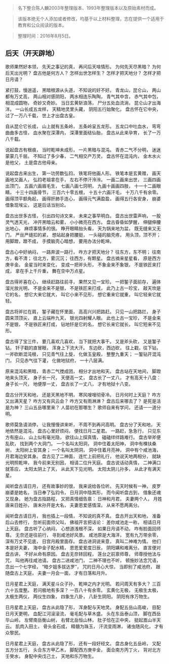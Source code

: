 > 名下整合陈人麟2003年整理版本、1993年整理版本以及原始素材而成。

> 该版本绝无个人添加或者修改，均基于以上材料整理，志在提供一个适用于教育和公众阅读的版本。

> 整理时间：2016年8月5日。

## 后天（开天辟地）

歌师果然好本领，
先天之事记的真，
再问后天啥情形。
为何先天尽黑暗？
为何后天出光明？
盘古他是何方人？
怎样出世怎样生？
怎样才把天地分？
怎样才把日月请？

紧打鼓，慢逍遥，
黑暗根源从头道，
不知说的好不好。
青龙山，昆仑山，
两山都有万丈高，
两山相对感阴阳，
两水相连乐陶陶，
青气其中含，
赤气其中包，
相混成圆物，
奇妙又奇妙。
当日玄黄斩浪荡，
尸分五处血流淌，
昆仑山才出海洋。
一山长成五龙样，
天精地灵里头藏，
阴阳五行始聚化，
盘古怀在它中央，
过了一万八千载，
世上才出盘古皇。

自从昆仑它长成，
山上就有五条岭，
五条岭呈五龙形。
五龙口中吐血水，
弯弯曲曲多古怪，
血水聚在深潭内，
深潭里面结仙胎，
盘古从此来孕育，
长了一万八千载。

说起盘古有根痕，
当时乾坤未成形，
一片黑暗与混沌。
青赤二气不分明，
迷迷蒙蒙几千层。
不知过了多少春，
二气相交产万灵，
盘古怀在混沌内，
金木水火是他父，
土是盘古他母亲。

说起盘古来出生，
第一功劳数弘钧，
铁笔将他画人形。
铁笔本是玄黄赠，
画天画地又画人，
弘钧老祖拿在手，
左右不停汗泠泠。
一画二画来出世，
三画四画出顶门，
五画六画眉毛生，
七画八画七窍明，
九画十画画四肢，
十一十二画眼睛，
十三十四画骨节，
三百六十零五根，
十五十六画汗毛，
十万八千有余零。
画得顶平额角起，
画得肝肺手连心，
画得元气满盈盈，
画得五行各安身，
崩婆借象现埃尘，
这是后话当别论。

盘古出世多古怪，
引出四句诗文来，
未来之事早明白。
盘古出世雷声响，
一股灵气透天光，
冲开黑暗云和雾，
小小微亮在西方。
盘古昏昏如梦醒，
伸腿伸腰出地心，
麻烦事情多的很。
睁开眼睛抬头看，
天为锅来地为盆，
既无缝来又无门，
严丝严缝扣的紧，
想站起身把腰挺，
一头碰的脑壳疼，
用头顶，顶不开；
用脚蹬，蹬不成，
手摸脑壳心暗想，
要用办法分乾坤。

盘古心中好纳闷，
一路奔波一路行，
咋方才把天地分？
往东方，东不明；
往南方，看不清；
往北方，雾沉沉；
往西方，有颗星。
盘古摘来星星看，
原是西方庚辛金。
金星当时来变化，
变成一把斧头形，
不象金来不象银，
不是铁匠来打成，
拿在手上千斤重，
舞在空中万点星。

盘古得斧喜在心，
继续赶路往前寻，
果然又见一宝珍。
一把錾子面前存，
遍体溜光放光明，
不是金来不是银，
不是铁匠来打成，
此乃上古一珍宝，
敲天坎是它的名，
想它大来它就大，
叫它小来不见形，
想它重来它就重，
叫它轻来它就轻。

盘古将斧扛在肩，
錾子藏在怀里面，
高高兴兴把路赶。
只见一山把路拦，
身子圆来顶顶尖，
直上云端杵九天，
银光四射耀人眼。
此也上古一宝珍，
不是金来不是银，
不是铁匠来打成，
钻地钎是它的名，
想它长来它就长，
叫它短来不见形。

盘古得了宝三件，
要几喜欢几喜欢，
当下就把大事干。
又是斧头砍，
又是錾子钻，
钎子戳的直冒眼，
浑身上下流大汗。
东边砍，西边砍，
往上戳，往下钻，
一斧砍断混沌根，
只见青气往上旋，
化做玉皇殿，
整整九重天；
一錾钻开混沌门，
只见赤气往下灌，
化做地狱府，
一十八层满。

原来混沌和黑暗，
青赤二气搅成团，
相分才出地和天。
盘古站在天地间，
脚蹬地来头顶天，
身子长一尺，
天便高一丈，
盘古长了一丈八，
才有高天十八盘：
身子长一尺，
地便厚一丈，
盘古长了一丈八，
才有地狱十八变。

盘古分开天和地，
还是天黑地不明，
寒风嗖嗖彻骨冷。
日月何时上天庭？
咋方又出满天星？
咋方又有风云会？
咋方又有雨淋淋？
盘古后来哪去了？
是死是活是为神？
三山五岳哪里来？
人苗初在那哪生？
歌师自来有学问，
还请一一道分明。

歌师莫急请消停，
让我慢慢讲来听，
不周不到再问高明。
盘古分了天和地，
天地依然是混沌，
盘古心里好烦闷，
便找日月二星君。
一路赶，急急行，
只见东方有座山，
山上似有毫光隐，
欲往山上探真情，
磕磕绊绊路难行。
盘古举斧便乱砍，
找到两个大洞门。
一个名叫太阳洞，
洞中住着太阳神，
洞中有棵扶桑树，
太阳树上安其身；
一个名叫太阴洞，
洞中住着月亮神，
洞中有个咸池海，
月君海边安其身。
盘古见了二神面，
连忙上前把礼行，
他说天地两相分，
就缺光明照乾坤，
我今前来无别因，
相请二位升天庭。
盘古说话动真情，
二神满口就答应，
太阳太阴上了天，
从此天下见光明。
太阳太阴儿孙多，
从此才有满天星。

闻听盘古请日月，
还有故事妙的很，
我来说给各位听。
先天时候有一神，
皮罗崩婆是她名，
当日奉了弘钧令，
日月洞中隐其形，
而今闻听盘古到，
借象还魂又现身。
她为盘古指路程，
又把真情细告禀：
日神和月君，
夫妻两个人，
月姓唐来日姓孙，
唐末孙开是大名，
夫妻恩爱感情深，
从来不愿两离分。

闻听盘古请日月，
我也插上一段情，
不知说的真不真。
盘古开出天和地，
准备后山去修行，
忽听前面师父叫，
佛祖开言把话论：
差你咸池走一称，
相请日月上天庭。
盘古听了心纳闷，
心想道浅根不深，
如果日月请不动，
咋有脸面回师尊。
无奈还是往前行，
寻到咸池好风景。
咸池原是大海洋，
宽有九万带余零，
深有万丈不见底，
日宫月殿里面存。
盘古进洞说来意，
真叫二神难为情。
他们本是好夫妻，
海中金子配水精，
恩恩爱爱度日辰，
阴阳媾和难离分。
直言便对盘古讲，
不好从命有原因。
盘古无奈转回程，
莲台之前禀师尊，
师尊授他法与咒，
叫他再往咸池请。
盘古二进咸池门，
二神不理也不听，
顿施妙法念咒语，
念出一个七字经，
“暗夕姐多拔达罗”，
咒的日月心大惊，
当即别了咸池府，
跟随盘古上天庭，
夫妻一月会一面，
才有日落和月升。

日月星君上天庭，
满天星斗众子孙，
乾坤之内才光明。
若问周天有多大？
三百六十五度整。
若问极地有多深？
一百八十有余零。
玄黄化无极，
无极生太极，
太极生两仪，
两仪生四象，
四象生八卦，
八卦生阴阳，
阴阳有序万物生。

日月星君上天庭，
盘古从此隐了形，
浑身配与天地灵。
身配五岳山高峻，
目配日月天更明，
血配江河滚滚流，
毫毛配与草木盛。
头在东岳泰山顶，
脚在西岳华山岭，
左臂南岳衡山树，
右臂北岳恒山林，
肚子恰在正中央，
挺起嵩山半天云。
肌肉入田土，
骨头金石成，
精髓为珠玉，
汗流变雨淋，
诸虫随风化，
才有众黎民。

日月星君上天庭，
盘古从此隐了形，
还有一段好经文。
盘古身化五岳岭，
又配五方分五行，
头合东方甲乙木，
脚配西方庚辛金，
面合南方丙丁火，
背对北方壬癸水，
身配中央戊己土，
天地和乐万物生。
